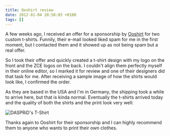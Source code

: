 ```yaml
---
title: Ooshirt review
date: 2012-01-04 20:58:03 +0100
tags: []
---
```


A few weeks ago, I received an offer for a sponsorship by [Ooshirt](http://www.ooshirts.com) for two custom t-shirts. Funnily, their e-mail looked liked spam for me in the first moment, but I contacted them and it showed up as not being spam but a real offer.

So I took their offer and quickly created a t-shirt design with my logo on the front and the ZCE logos on the back. I couldn't align them perfectly myself in their online editor, so I marked it for review and one of their designers did that task for me. After receiving a sample image of how the shirts would look like, I confirmed the order.

As they are based in the USA and I'm in Germany, the shipping took a while to arrive here, but that is kinda normal. Eventually the t-shirts arrived today and the quality of both the shirts and the print look very well:

![DASPRiD's T-Shirt](/images/content/posts/2012-01-04-ooshirt-tshirt-dasprids.jpg)

Thanks again to Ooshirt for their sponsorship and I can highly recommend them to anyone who wants to print their own clothes.